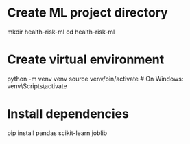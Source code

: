 # Create ML project directory
mkdir health-risk-ml
cd health-risk-ml

# Create virtual environment
python -m venv venv
source venv/bin/activate  # On Windows: venv\Scripts\activate

# Install dependencies
pip install pandas scikit-learn joblib